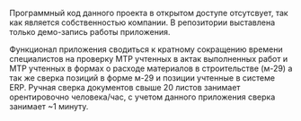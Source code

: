 Программный код данного проекта в открытом доступе отсутсвует, так как является собственностью компании. В репозитории выставлена только демо-запись работы приложения.

Функционал приложения сводиться к кратному сокращению времени специалистов на проверку МТР учтенных в актак выполненных работ и МТР учтенных в формах о расходе материалов в строительстве (м-29) а так же сверка позиций в форме м-29 и позиции учтенные в системе ERP. Ручная сверка документов свыше 20 листов занимает орентировочно человека/час, с учетом данного приложения сверка занимает ~1 минуту.


